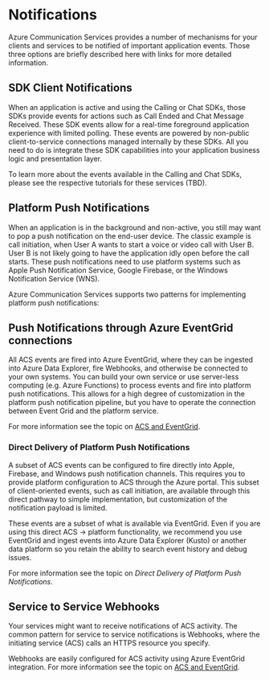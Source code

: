 # Notifications

Azure Communication Services provides a number of mechanisms for your clients and services to be notified of important application events. Those three options are briefly described here with links for more detailed information. 

## SDK Client Notifications

When an application is active and using the Calling or Chat SDKs, those SDKs provide events for actions such as Call Ended and Chat Message Received. These SDK events allow for a real-time foreground application experience with limited polling. These events are powered by non-public client-to-service connections managed internally by these SDKs. All you need to do is integrate these SDK capabilities into your application business logic and presentation layer. 

To learn more about the events available in the Calling and Chat SDKs, please see the respective tutorials for these services (TBD).

## Platform Push Notifications

When an application is in the background and non-active, you still may want to pop a push notification on the end-user device. The classic example is call initiation, when User A wants to start a voice or video call with User B. User B is not likely going to have the application idly open before the call starts. These push notifications need to use platform systems such as Apple Push Notification Service, Google Firebase, or the Windows Notification Service (WNS).

Azure Communication Services supports two patterns for implementing platform push notifications: 

## Push Notifications through Azure EventGrid connections

All ACS events are fired into Azure EventGrid, where they can be ingested into Azure Data Explorer, fire Webhooks, and otherwise be connected to your own systems. You can build your own service or use server-less computing (e.g. Azure Functions) to process events and fire into platform push notifications. This allows for a high degree of customization in the platform push notification pipeline, but you have to operate the connection between Event Grid and the platform service.

For more information see the topic on [ACS and EventGrid](acs-event-grid.md).

### Direct Delivery of Platform Push Notifications
A subset of ACS events can be configured to fire directly into Apple, Firebase, and Windows push notification channels. This requires you to provide platform configuration to ACS through the Azure portal. This subset of client-oriented events, such as call initiation, are available through this direct pathway to simple implementation, but customization of the notification payload is limited.

These events are a subset of what is available via EventGrid. Even if you are using this direct  ACS -> platform functionality, we recommend you use EventGrid and ingest events into Azure Data Explorer (Kusto) or another data platform so you retain the ability to search event history and debug issues.

For more information see the topic on *Direct Delivery of Platform Push Notifications*.

## Service to Service Webhooks
Your services might want to receive notifications of ACS activity. The common pattern for service to service notifications is Webhooks, where the initiating service (ACS) calls an HTTPS resource you specify.

Webhooks are easily configured for ACS activity using Azure EventGrid integration. For more information see the topic on [ACS and EventGrid](acs-event-grid.md).



